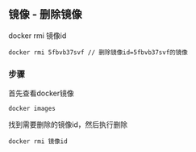 ## 镜像 - 删除镜像

docker rmi 镜像id

    docker rmi 5fbvb37svf // 删除镜像id=5fbvb37svf的镜像

### 步骤

首先查看docker镜像

    docker images

找到需要删除的镜像id，然后执行删除

    docker rmi 镜像id